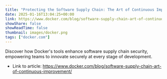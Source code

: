 ```yaml
---
title: "Protecting the Software Supply Chain: The Art of Continuous Improvement"
date: 2025-01-16T13:04:25+00:00
link: https://www.docker.com/blog/software-supply-chain-art-of-continuous-improvement/
showShare: false
showReadTime: false
thumbnail: images/docker.png
tags: ["docker.com"]
---
```

Discover how Docker's tools enhance software supply chain security, empowering teams to innovate securely at every stage of development.

- Link to article: https://www.docker.com/blog/software-supply-chain-art-of-continuous-improvement/
